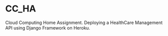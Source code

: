 # CC_HA

Cloud Computing Home Assignment. Deploying a HealthCare Management API using Django Framework on Heroku.
